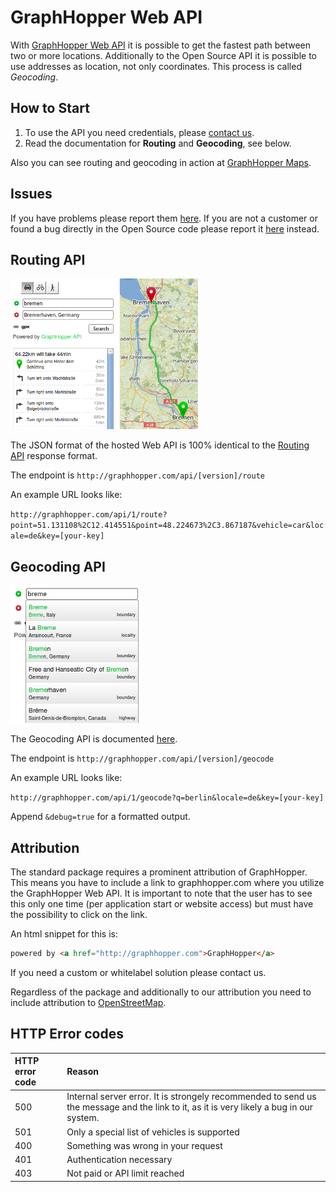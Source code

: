 GraphHopper Web API
=======

With [GraphHopper Web API](http://graphhopper.com/#enterprise) it is possible to get the 
fastest path between two or more locations. Additionally to the Open Source API it is 
possible to use addresses as location, not only coordinates. This process is called *Geocoding*.


## How to Start

 1. To use the API you need credentials, please [contact us](http://graphhopper.com/#enterprise).
 2. Read the documentation for **Routing** and **Geocoding**, see below.

Also you can see routing and geocoding in action at [GraphHopper Maps](http://graphhopper.com/maps).

## Issues

If you have problems please report them [here](https://github.com/graphhopper/web-api/issues). 
If you are not a customer or found a bug directly in the Open Source code please report it 
[here](https://github.com/graphhopper/graphhopper/issues) instead.

## Routing API

![Routing Example](./img/routing-example.png)

The JSON format of the hosted Web API is 100% identical to the [Routing API](https://github.com/graphhopper/graphhopper/blob/master/docs/web/api-doc.md) response format.

The endpoint is `http://graphhopper.com/api/[version]/route`

An example URL looks like:

`http://graphhopper.com/api/1/route?point=51.131108%2C12.414551&point=48.224673%2C3.867187&vehicle=car&locale=de&key=[your-key]`

## Geocoding API

![Geocoding Example](./img/geocoding-example.png)

The Geocoding API is documented [here](./docs-geocode.md).

The endpoint is `http://graphhopper.com/api/[version]/geocode`

An example URL looks like:

`http://graphhopper.com/api/1/geocode?q=berlin&locale=de&key=[your-key]`

Append `&debug=true` for a formatted output.

<!--
## Isochrone API

![Isochrone Example](./img/isochrone-example.png)

The Isochrone API is documented [here](./docs-isochrone.md).

The endpoint is `http://graphhopper.com/api/[version]/isochrone`

An example URL looks like:

`http://graphhopper.com/api/1/isochrone?q=52.511624,13.438339&time_limit=1200&vehicle=car&key=[your-key]`

Append `&debug=true` for a formatted output.
-->

## Attribution

The standard package requires a prominent attribution of GraphHopper. This means you have to include a link to graphhopper.com where you utilize the GraphHopper Web API. It is important to note that the user has to see this only one time (per application start or website access) but must have the possibility to click on the link.

An html snippet for this is:

```html
powered by <a href="http://graphhopper.com">GraphHopper</a>
```

If you need a custom or whitelabel solution please contact us.

Regardless of the package and additionally to our attribution you need to include attribution to [OpenStreetMap](http://www.openstreetmap.org/copyright/).

## HTTP Error codes

HTTP error code | Reason
:---------------|:------------
500             | Internal server error. It is strongely recommended to send us the message and the link to it, as it is very likely a bug in our system.
501             | Only a special list of vehicles is supported
400             | Something was wrong in your request
401             | Authentication necessary
403             | Not paid or API limit reached
